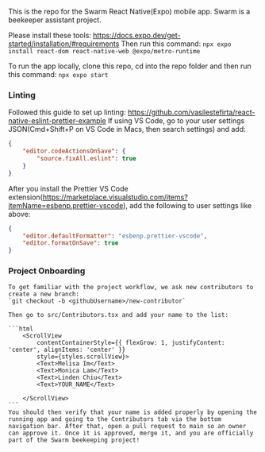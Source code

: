 This is the repo for the Swarm React Native(Expo) mobile app. Swarm is a beekeeper assistant project.

Please install these tools: https://docs.expo.dev/get-started/installation/#requirements
Then run this command: `npx expo install react-dom react-native-web @expo/metro-runtime`

To run the app locally, clone this repo, cd into the repo folder and then run this command:
`npx expo start`

### Linting
Followed this guide to set up linting: https://github.com/vasilestefirta/react-native-eslint-prettier-example
If using VS Code, go to your user settings JSON(Cmd+Shift+P on VS Code in Macs, then search settings) and add: 

```json
{
    "editor.codeActionsOnSave": {
        "source.fixAll.eslint": true
    }
}
```

After you install the Prettier VS Code extension(https://marketplace.visualstudio.com/items?itemName=esbenp.prettier-vscode), add the following to user settings like above:


```json
{
    "editor.defaultFormatter": "esbenp.prettier-vscode",
    "editor.formatOnSave": true
}
```

### Project Onboarding
    To get familiar with the project workflow, we ask new contributors to create a new branch:
    `git checkout -b <githubUsername>/new-contributor`

    Then go to src/Contributors.tsx and add your name to the list:

    ```html
        <ScrollView
            contentContainerStyle={{ flexGrow: 1, justifyContent: 'center', alignItems: 'center' }}
            style={styles.scrollView}>
            <Text>Melisa Im</Text>
            <Text>Monica Lam</Text>
            <Text>Linden Chiu</Text>
            <Text>YOUR_NAME</Text>

        </ScrollView>
    ```
    You should then verify that your name is added properly by opening the running app and going to the Contributors tab via the bottom navigation bar. After that, open a pull request to main so an owner can approve it. Once it is approved, merge it, and you are officially part of the Swarm beekeeping project!
